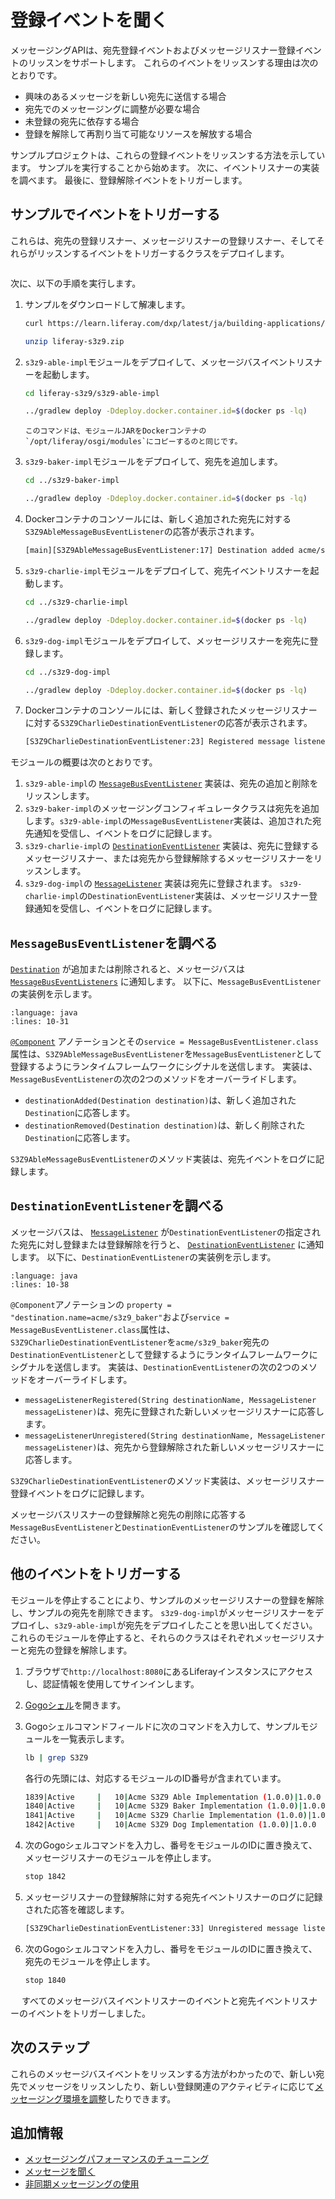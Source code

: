 # 登録イベントを聞く

メッセージングAPIは、宛先登録イベントおよびメッセージリスナー登録イベントのリッスンをサポートします。 これらのイベントをリッスンする理由は次のとおりです。

* 興味のあるメッセージを新しい宛先に送信する場合
* 宛先でのメッセージングに調整が必要な場合
* 未登録の宛先に依存する場合
* 登録を解除して再割り当て可能なリソースを解放する場合

サンプルプロジェクトは、これらの登録イベントをリッスンする方法を示しています。 サンプルを実行することから始めます。 次に、イベントリスナーの実装を調べます。 最後に、登録解除イベントをトリガーします。

<a name="trigger-the-events-in-an-example" />

## サンプルでイベントをトリガーする

これらは、宛先の登録リスナー、メッセージリスナーの登録リスナー、そしてそれらがリッスンするイベントをトリガーするクラスをデプロイします。

```{include} /_snippets/run-liferay-portal.md
```

次に、以下の手順を実行します。

1. サンプルをダウンロードして解凍します。

    ```bash
    curl https://learn.liferay.com/dxp/latest/ja/building-applications/core-frameworks/message-bus/liferay-s3z9.zip -O
    ```

    ```bash
    unzip liferay-s3z9.zip
    ```

1. `s3z9-able-impl`モジュールをデプロイして、メッセージバスイベントリスナーを起動します。

    ```bash
    cd liferay-s3z9/s3z9-able-impl
    ```

    ```bash
    ../gradlew deploy -Ddeploy.docker.container.id=$(docker ps -lq)
    ```

    ```{note}
    このコマンドは、モジュールJARをDockerコンテナの`/opt/liferay/osgi/modules`にコピーするのと同じです。
    ```

1. `s3z9-baker-impl`モジュールをデプロイして、宛先を追加します。

    ```bash
    cd ../s3z9-baker-impl
    ```

    ```bash
    ../gradlew deploy -Ddeploy.docker.container.id=$(docker ps -lq)
    ```

1. Dockerコンテナのコンソールには、新しく追加された宛先に対する`S3Z9AbleMessageBusEventListener`の応答が表示されます。

    ```bash
    [main][S3Z9AbleMessageBusEventListener:17] Destination added acme/s3z9_baker
    ```

1. `s3z9-charlie-impl`モジュールをデプロイして、宛先イベントリスナーを起動します。

    ```bash
    cd ../s3z9-charlie-impl
    ```

    ```bash
    ../gradlew deploy -Ddeploy.docker.container.id=$(docker ps -lq)
    ```

1. `s3z9-dog-impl`モジュールをデプロイして、メッセージリスナーを宛先に登録します。

    ```bash
    cd ../s3z9-dog-impl
    ```

    ```bash
    ../gradlew deploy -Ddeploy.docker.container.id=$(docker ps -lq)
    ```

1. Dockerコンテナのコンソールには、新しく登録されたメッセージリスナーに対する`S3Z9CharlieDestinationEventListener`の応答が表示されます。

    ```bash
    [S3Z9CharlieDestinationEventListener:23] Registered message listener to acme/s3z9_baker
    ```

モジュールの概要は次のとおりです。

1. `s3z9-able-impl`の [`MessageBusEventListener`](https://github.com/liferay/liferay-portal/blob/[$LIFERAY_LEARN_PORTAL_GIT_TAG$]/portal-kernel/src/com/liferay/portal/kernel/messaging/MessageBusEventListener.java) 実装は、宛先の追加と削除をリッスンします。
1. `s3z9-baker-impl`のメッセージングコンフィギュレータクラスは宛先を追加します。`s3z9-able-impl`の`MessageBusEventListener`実装は、追加された宛先通知を受信し、イベントをログに記録します。
1. `s3z9-charlie-impl`の [`DestinationEventListener`](https://github.com/liferay/liferay-portal/blob/[$LIFERAY_LEARN_PORTAL_GIT_TAG$]/portal-kernel/src/com/liferay/portal/kernel/messaging/DestinationEventListener.java) 実装は、宛先に登録するメッセージリスナー、または宛先から登録解除するメッセージリスナーをリッスンします。
1. `s3z9-dog-impl`の [`MessageListener`](https://github.com/liferay/liferay-portal/blob/[$LIFERAY_LEARN_PORTAL_GIT_TAG$]/portal-kernel/src/com/liferay/portal/kernel/messaging/MessageListener.java) 実装は宛先に登録されます。 `s3z9-charlie-impl`の`DestinationEventListener`実装は、メッセージリスナー登録通知を受信し、イベントをログに記録します。

<a name="examine-the-messagebuseventlistener" />

## `MessageBusEventListener`を調べる

[`Destination`](https://github.com/liferay/liferay-portal/blob/[$LIFERAY_LEARN_PORTAL_GIT_TAG$]/portal-kernel/src/com/liferay/portal/kernel/messaging/Destination.java) が追加または削除されると、メッセージバスは [`MessageBusEventListeners`](https://github.com/liferay/liferay-portal/blob/[$LIFERAY_LEARN_PORTAL_GIT_TAG$]/portal-kernel/src/com/liferay/portal/kernel/messaging/MessageBusEventListener.java) に通知します。 以下に、`MessageBusEventListener`の実装例を示します。

```{literalinclude} ./listening-for-registration-events/resources/liferay-s3z9.zip/s3z9-able-impl/src/main/java/com/acme/s3z9/able/internal/messaging/S3Z9AbleMessageBusEventListener.java
:language: java
:lines: 10-31
```

[`@Component`](https://docs.osgi.org/javadoc/osgi.cmpn/7.0.0/org/osgi/service/component/annotations/Component.html) アノテーションとその`service = MessageBusEventListener.class` 属性は、`S3Z9AbleMessageBusEventListener`を`MessageBusEventListener`として登録するようにランタイムフレームワークにシグナルを送信します。 実装は、`MessageBusEventListener`の次の2つのメソッドをオーバーライドします。

* `destinationAdded(Destination destination)`は、新しく追加された`Destination`に応答します。
* `destinationRemoved(Destination destination)`は、新しく削除された`Destination`に応答します。

`S3Z9AbleMessageBusEventListener`のメソッド実装は、宛先イベントをログに記録します。

<a name="examine-the-destinationeventlistener" />

## `DestinationEventListener`を調べる

メッセージバスは、 [`MessageListener`](https://github.com/liferay/liferay-portal/blob/[$LIFERAY_LEARN_PORTAL_GIT_TAG$]/portal-kernel/src/com/liferay/portal/kernel/messaging/MessageListener.java) が`DestinationEventListener`の指定された宛先に対し登録または登録解除を行うと、 [`DestinationEventListener`](https://github.com/liferay/liferay-portal/blob/[$LIFERAY_LEARN_PORTAL_GIT_TAG$]/portal-kernel/src/com/liferay/portal/kernel/messaging/DestinationEventListener.java) に通知します。 以下に、`DestinationEventListener`の実装例を示します。

```{literalinclude} ./listening-for-registration-events/resources/liferay-s3z9.zip/s3z9-charlie-impl/src/main/java/com/acme/s3z9/charlie/internal/messaging/S3Z9CharlieDestinationEventListener.java
:language: java
:lines: 10-38
```

`@Component`アノテーションの `property = "destination.name=acme/s3z9_baker"`および`service = MessageBusEventListener.class`属性は、`S3Z9CharlieDestinationEventListener`を`acme/s3z9_baker`宛先の`DestinationEventListener`として登録するようにランタイムフレームワークにシグナルを送信します。 実装は、`DestinationEventListener`の次の2つのメソッドをオーバーライドします。

* `messageListenerRegistered(String destinationName, MessageListener messageListener)`は、宛先に登録された新しいメッセージリスナーに応答します。
* `messageListenerUnregistered(String destinationName, MessageListener messageListener)`は、宛先から登録解除された新しいメッセージリスナーに応答します。

`S3Z9CharlieDestinationEventListener`のメソッド実装は、メッセージリスナー登録イベントをログに記録します。

メッセージバスリスナーの登録解除と宛先の削除に応答する`MessageBusEventListener`と`DestinationEventListener`のサンプルを確認してください。

<a name="trigger-the-other-events" />

## 他のイベントをトリガーする

モジュールを停止することにより、サンプルのメッセージリスナーの登録を解除し、サンプルの宛先を削除できます。 `s3z9-dog-impl`がメッセージリスナーをデプロイし、`s3z9-able-impl`が宛先をデプロイしたことを思い出してください。 これらのモジュールを停止すると、それらのクラスはそれぞれメッセージリスナーと宛先の登録を解除します。

1. ブラウザで`http://localhost:8080`にあるLiferayインスタンスにアクセスし、認証情報を使用してサインインします。

1. [Gogoシェル](../../../liferay-internals/fundamentals/using-the-gogo-shell.md)を開きます。

1. Gogoシェルコマンドフィールドに次のコマンドを入力して、サンプルモジュールを一覧表示します。

    ```bash
    lb | grep S3Z9
    ```

    各行の先頭には、対応するモジュールのID番号が含まれています。

    ```bash
    1839|Active     |   10|Acme S3Z9 Able Implementation (1.0.0)|1.0.0
    1840|Active     |   10|Acme S3Z9 Baker Implementation (1.0.0)|1.0.0
    1841|Active     |   10|Acme S3Z9 Charlie Implementation (1.0.0)|1.0.0
    1842|Active     |   10|Acme S3Z9 Dog Implementation (1.0.0)|1.0.0
    ```

1. 次のGogoシェルコマンドを入力し、番号をモジュールのIDに置き換えて、メッセージリスナーのモジュールを停止します。

    ```bash
    stop 1842
    ```

1. メッセージリスナーの登録解除に対する宛先イベントリスナーのログに記録された応答を確認します。

    ```bash
    [S3Z9CharlieDestinationEventListener:33] Unregistered message listener from acme/s3z9_baker
    ```

1. 次のGogoシェルコマンドを入力し、番号をモジュールのIDに置き換えて、宛先のモジュールを停止します。

    ```bash
    stop 1840
    ```

　 すべてのメッセージバスイベントリスナーのイベントと宛先イベントリスナーのイベントをトリガーしました。

<a name="whats-next" />

## 次のステップ

これらのメッセージバスイベントをリッスンする方法がわかったので、新しい宛先でメッセージをリッスンしたり、新しい登録関連のアクティビティに応じて[メッセージング環境を調整](./tuning-messaging-performance.md)したりできます。

<a name="additional-information" />

## 追加情報

* [メッセージングパフォーマンスのチューニング](./tuning-messaging-performance.md)
* [メッセージを聞く](./listening-for-messages.md)
* [非同期メッセージングの使用](./using-asynchronous-messaging.md)
